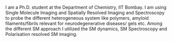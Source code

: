 I am a Ph.D. student at the Department of Chemistry, IIT Bombay. I am using Single Molecule Imaging and Spatially Resolved Imaging and Spectroscopy to probe the different heterogeneous system like polymers, amyloid filaments/fibrils relevant for neurodegenerative diseases/ gels etc. Among the different SM approach I utilized the SM dynamics, SM Spectroscopy and Polarisation resolved SM imaging.
